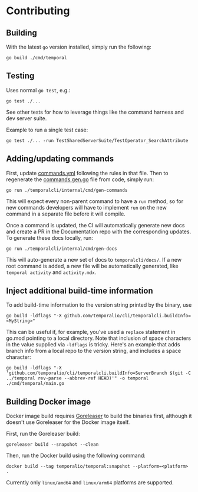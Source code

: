 # Contributing

## Building

With the latest `go` version installed, simply run the following:

    go build ./cmd/temporal

## Testing

Uses normal `go test`, e.g.:

    go test ./...

See other tests for how to leverage things like the command harness and dev server suite.

Example to run a single test case:

    go test ./... -run TestSharedServerSuite/TestOperator_SearchAttribute

## Adding/updating commands

First, update [commands.yml](temporalcli/commandsgen/commands.yml) following the rules in that file. Then to regenerate the
[commands.gen.go](temporalcli/commands.gen.go) file from code, simply run:

    go run ./temporalcli/internal/cmd/gen-commands

This will expect every non-parent command to have a `run` method, so for new commands developers will have to implement
`run` on the new command in a separate file before it will compile.

Once a command is updated, the CI will automatically generate new docs
and create a PR in the Documentation repo with the corresponding updates. To generate these docs locally, run:

    go run ./temporalcli/internal/cmd/gen-docs

This will auto-generate a new set of docs to `temporalcli/docs/`. If a new root command is added, a new file will be automatically generated, like `temporal activity` and `activity.mdx`.

## Inject additional build-time information

To add build-time information to the version string printed by the binary, use

    go build -ldflags "-X github.com/temporalio/cli/temporalcli.buildInfo=<MyString>"

This can be useful if, for example, you've used a `replace` statement in go.mod pointing to a local directory.
Note that inclusion of space characters in the value supplied via `-ldflags` is tricky.
Here's an example that adds branch info from a local repo to the version string, and includes a space character:

    go build -ldflags "-X 'github.com/temporalio/cli/temporalcli.buildInfo=ServerBranch $(git -C ../temporal rev-parse --abbrev-ref HEAD)'" -o temporal ./cmd/temporal/main.go

## Building Docker image

Docker image build requires [Goreleaser](https://goreleaser.com/) to build the binaries first, although it doesn't use
Goreleaser for the Docker image itself.

First, run the Goreleaser build:

    goreleaser build --snapshot --clean

Then, run the Docker build using the following command:

    docker build --tag temporalio/temporal:snapshot --platform=<platform> .

Currently only `linux/amd64` and `linux/arm64` platforms are supported.
